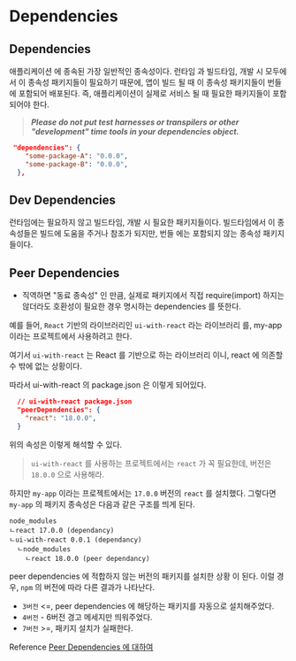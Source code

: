 # Dependencies

## Dependencies

애플리케이션 에 종속된 가장 일반적인 종속성이다. 런타임 과 빌드타임, 개발 시 모두에서 이 종속성 패키지들이 필요하기 때문에, 앱이 빌드 될 때 이 종속성 패키지들이 번들에 포함되어 배포된다. 즉, 애플리케이션이 실제로 서비스 될 때 필요한 패키지들이 포함되어야 한다.

> **_Please do not put test harnesses or transpilers or other "development" time tools in your dependencies object._**

```json
 "dependencies": {
    "some-package-A": "0.0.0",
    "some-package-B": "0.0.0",
  },
```

## Dev Dependencies

런타임에는 필요하지 않고 빌드타임, 개발 시 필요한 패키지들이다. 빌드타임에서 이 종속성들은 빌드에 도움을 주거나 참조가 되지만, 번들 에는 포함되지 않는 종속성 패키지들이다.

## Peer Dependencies

- 직역하면 "동료 종속성" 인 만큼, 실제로 패키지에서 직접 require(import) 하지는 않더라도 호환성이 필요한 경우 명시하는 dependencies 를 뜻한다.

예를 들어, `React` 기반의 라이브러리인 `ui-with-react` 라는 라이브러리 를, my-app 이라는 프로젝트에서 사용하려고 한다.

여기서 `ui-with-react` 는 React 를 기반으로 하는 라이브러리 이니, react 에 의존할 수 밖에 없는 상황이다.

따라서 ui-with-react 의 package.json 은 이렇게 되어있다.

```json
  // ui-with-react package.json
  "peerDependencies": {
    "react": "18.0.0",
  }
```

위의 속성은 이렇게 해석할 수 있다.

> `ui-with-react` 를 사용하는 프로젝트에서는 `react` 가 꼭 필요한데, 버전은 `18.0.0` 으로 사용해라.

하지만 `my-app` 이라는 프로젝트에서는 `17.0.0` 버전의 `react` 를 설치했다. 그렇다면 `my-app` 의 패키지 종속성은 다음과 같은 구조를 띄게 된다.

```
node_modules
ㄴreact 17.0.0 (dependancy)
ㄴui-with-react 0.0.1 (dependancy)
  ㄴnode_modules
    ㄴreact 18.0.0 (peer dependancy)
```

peer dependencies 에 적합하지 않는 버전의 패키지를 설치한 상황 이 된다. 이럴 경우, `npm` 의 버전에 따라 다른 결과가 나타난다.

- `3버전` <=, peer dependencies 에 해당하는 패키지를 자동으로 설치해주었다.
- `4버전` - 6버전 경고 메세지만 띄워주었다.
- `7버전` >=, 패키지 설치가 실패한다.

Reference
[Peer Dependencies 에 대하여
](https://velog.io/@johnyworld/Peer-Dependencies-%EC%97%90-%EB%8C%80%ED%95%98%EC%97%AC)
